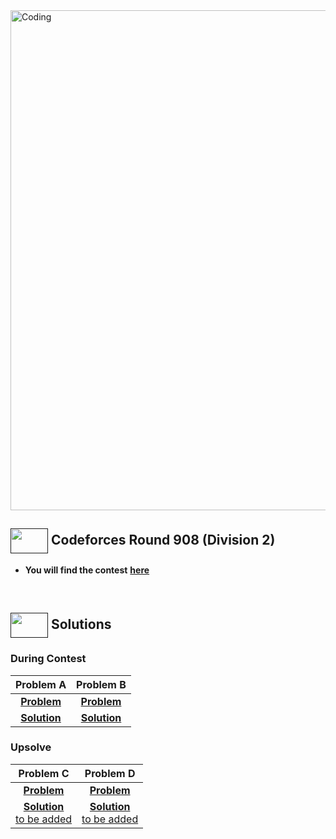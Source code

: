 <img alt="Coding" width="800px" src="https://cdn.dribbble.com/users/1959912/screenshots/6463995/competition_dribbble.gif">

## [<img src = "https://cdn.dribbble.com/users/2131993/screenshots/4948736/media/421d4ed2f3d23c73d64d20963f61f422.gif" align = "center" width = "60px" height = "40px">]() Codeforces Round 908 (Division 2)
- **You will find the contest** [**here**](https://codeforces.com/contest/1894)

<br>

## [<img src = "https://cdn.dribbble.com/users/1138721/screenshots/10809828/media/478d32b2e65c8c3194b7f2154e179231.gif" align = "center" width = "60px" height = "40px">]() Solutions

### During Contest
|**Problem A**|**Problem B**|
|:--:|:--:|
|[**Problem**](https://codeforces.com/contest/1894/problem/A)|[**Problem**](https://codeforces.com/contest/1894/problem/B)|
|[**Solution**](https://github.com/khalid586/Live-and-Virtual-Contests/blob/main/LIve%20Contests/CF%20Round%20906/CF%201890A.cpp)| [**Solution**](https://github.com/khalid586/Live-and-Virtual-Contests/blob/main/LIve%20Contests/CF%20Round%20906/CF%201890B.cpp)|

### Upsolve

|**Problem C**|**Problem D**|
|:--:|:--:|
|[**Problem**](https://codeforces.com/contest/1894/problem/C)|[**Problem**](https://codeforces.com/contest/1890/problem/D)|
|[**Solution** <br> to be added]()| [**Solution** <br> to be added]()|

